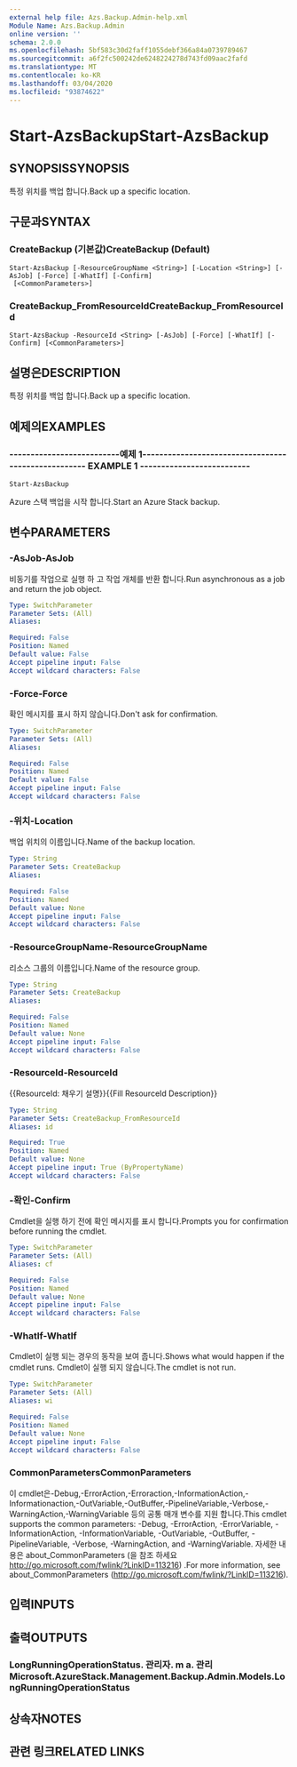```yaml
---
external help file: Azs.Backup.Admin-help.xml
Module Name: Azs.Backup.Admin
online version: ''
schema: 2.0.0
ms.openlocfilehash: 5bf583c30d2faff1055debf366a84a0739789467
ms.sourcegitcommit: a6f2fc500242de6248224278d743fd09aac2fafd
ms.translationtype: MT
ms.contentlocale: ko-KR
ms.lasthandoff: 03/04/2020
ms.locfileid: "93874622"
---
```

# <span data-ttu-id="a8de8-101">Start-AzsBackup</span><span class="sxs-lookup"><span data-stu-id="a8de8-101">Start-AzsBackup</span></span>

## <span data-ttu-id="a8de8-102">SYNOPSIS</span><span class="sxs-lookup"><span data-stu-id="a8de8-102">SYNOPSIS</span></span>
<span data-ttu-id="a8de8-103">특정 위치를 백업 합니다.</span><span class="sxs-lookup"><span data-stu-id="a8de8-103">Back up a specific location.</span></span>

## <span data-ttu-id="a8de8-104">구문과</span><span class="sxs-lookup"><span data-stu-id="a8de8-104">SYNTAX</span></span>

### <span data-ttu-id="a8de8-105">CreateBackup (기본값)</span><span class="sxs-lookup"><span data-stu-id="a8de8-105">CreateBackup (Default)</span></span>
```
Start-AzsBackup [-ResourceGroupName <String>] [-Location <String>] [-AsJob] [-Force] [-WhatIf] [-Confirm]
 [<CommonParameters>]
```

### <span data-ttu-id="a8de8-106">CreateBackup_FromResourceId</span><span class="sxs-lookup"><span data-stu-id="a8de8-106">CreateBackup_FromResourceId</span></span>
```
Start-AzsBackup -ResourceId <String> [-AsJob] [-Force] [-WhatIf] [-Confirm] [<CommonParameters>]
```

## <span data-ttu-id="a8de8-107">설명은</span><span class="sxs-lookup"><span data-stu-id="a8de8-107">DESCRIPTION</span></span>
<span data-ttu-id="a8de8-108">특정 위치를 백업 합니다.</span><span class="sxs-lookup"><span data-stu-id="a8de8-108">Back up a specific location.</span></span>

## <span data-ttu-id="a8de8-109">예제의</span><span class="sxs-lookup"><span data-stu-id="a8de8-109">EXAMPLES</span></span>

### <span data-ttu-id="a8de8-110">--------------------------예제 1--------------------------</span><span class="sxs-lookup"><span data-stu-id="a8de8-110">-------------------------- EXAMPLE 1 --------------------------</span></span>
```
Start-AzsBackup
```

<span data-ttu-id="a8de8-111">Azure 스택 백업을 시작 합니다.</span><span class="sxs-lookup"><span data-stu-id="a8de8-111">Start an Azure Stack backup.</span></span>

## <span data-ttu-id="a8de8-112">변수</span><span class="sxs-lookup"><span data-stu-id="a8de8-112">PARAMETERS</span></span>

### <span data-ttu-id="a8de8-113">-AsJob</span><span class="sxs-lookup"><span data-stu-id="a8de8-113">-AsJob</span></span>
<span data-ttu-id="a8de8-114">비동기를 작업으로 실행 하 고 작업 개체를 반환 합니다.</span><span class="sxs-lookup"><span data-stu-id="a8de8-114">Run asynchronous as a job and return the job object.</span></span>

```yaml
Type: SwitchParameter
Parameter Sets: (All)
Aliases: 

Required: False
Position: Named
Default value: False
Accept pipeline input: False
Accept wildcard characters: False
```

### <span data-ttu-id="a8de8-115">-Force</span><span class="sxs-lookup"><span data-stu-id="a8de8-115">-Force</span></span>
<span data-ttu-id="a8de8-116">확인 메시지를 표시 하지 않습니다.</span><span class="sxs-lookup"><span data-stu-id="a8de8-116">Don't ask for confirmation.</span></span>

```yaml
Type: SwitchParameter
Parameter Sets: (All)
Aliases: 

Required: False
Position: Named
Default value: False
Accept pipeline input: False
Accept wildcard characters: False
```

### <span data-ttu-id="a8de8-117">-위치</span><span class="sxs-lookup"><span data-stu-id="a8de8-117">-Location</span></span>
<span data-ttu-id="a8de8-118">백업 위치의 이름입니다.</span><span class="sxs-lookup"><span data-stu-id="a8de8-118">Name of the backup location.</span></span>

```yaml
Type: String
Parameter Sets: CreateBackup
Aliases: 

Required: False
Position: Named
Default value: None
Accept pipeline input: False
Accept wildcard characters: False
```

### <span data-ttu-id="a8de8-119">-ResourceGroupName</span><span class="sxs-lookup"><span data-stu-id="a8de8-119">-ResourceGroupName</span></span>
<span data-ttu-id="a8de8-120">리소스 그룹의 이름입니다.</span><span class="sxs-lookup"><span data-stu-id="a8de8-120">Name of the resource group.</span></span>

```yaml
Type: String
Parameter Sets: CreateBackup
Aliases: 

Required: False
Position: Named
Default value: None
Accept pipeline input: False
Accept wildcard characters: False
```

### <span data-ttu-id="a8de8-121">-ResourceId</span><span class="sxs-lookup"><span data-stu-id="a8de8-121">-ResourceId</span></span>
<span data-ttu-id="a8de8-122">{{ResourceId: 채우기 설명}}</span><span class="sxs-lookup"><span data-stu-id="a8de8-122">{{Fill ResourceId Description}}</span></span>

```yaml
Type: String
Parameter Sets: CreateBackup_FromResourceId
Aliases: id

Required: True
Position: Named
Default value: None
Accept pipeline input: True (ByPropertyName)
Accept wildcard characters: False
```

### <span data-ttu-id="a8de8-123">-확인</span><span class="sxs-lookup"><span data-stu-id="a8de8-123">-Confirm</span></span>
<span data-ttu-id="a8de8-124">Cmdlet을 실행 하기 전에 확인 메시지를 표시 합니다.</span><span class="sxs-lookup"><span data-stu-id="a8de8-124">Prompts you for confirmation before running the cmdlet.</span></span>

```yaml
Type: SwitchParameter
Parameter Sets: (All)
Aliases: cf

Required: False
Position: Named
Default value: None
Accept pipeline input: False
Accept wildcard characters: False
```

### <span data-ttu-id="a8de8-125">-WhatIf</span><span class="sxs-lookup"><span data-stu-id="a8de8-125">-WhatIf</span></span>
<span data-ttu-id="a8de8-126">Cmdlet이 실행 되는 경우의 동작을 보여 줍니다.</span><span class="sxs-lookup"><span data-stu-id="a8de8-126">Shows what would happen if the cmdlet runs.</span></span>
<span data-ttu-id="a8de8-127">Cmdlet이 실행 되지 않습니다.</span><span class="sxs-lookup"><span data-stu-id="a8de8-127">The cmdlet is not run.</span></span>

```yaml
Type: SwitchParameter
Parameter Sets: (All)
Aliases: wi

Required: False
Position: Named
Default value: None
Accept pipeline input: False
Accept wildcard characters: False
```

### <span data-ttu-id="a8de8-128">CommonParameters</span><span class="sxs-lookup"><span data-stu-id="a8de8-128">CommonParameters</span></span>
<span data-ttu-id="a8de8-129">이 cmdlet은-Debug,-ErrorAction,-Erroraction,-InformationAction,-Informationaction,-OutVariable,-OutBuffer,-PipelineVariable,-Verbose,-WarningAction,-WarningVariable 등의 공통 매개 변수를 지원 합니다.</span><span class="sxs-lookup"><span data-stu-id="a8de8-129">This cmdlet supports the common parameters: -Debug, -ErrorAction, -ErrorVariable, -InformationAction, -InformationVariable, -OutVariable, -OutBuffer, -PipelineVariable, -Verbose, -WarningAction, and -WarningVariable.</span></span> <span data-ttu-id="a8de8-130">자세한 내용은 about_CommonParameters (을 참조 하세요 http://go.microsoft.com/fwlink/?LinkID=113216) .</span><span class="sxs-lookup"><span data-stu-id="a8de8-130">For more information, see about_CommonParameters (http://go.microsoft.com/fwlink/?LinkID=113216).</span></span>

## <span data-ttu-id="a8de8-131">입력</span><span class="sxs-lookup"><span data-stu-id="a8de8-131">INPUTS</span></span>

## <span data-ttu-id="a8de8-132">출력</span><span class="sxs-lookup"><span data-stu-id="a8de8-132">OUTPUTS</span></span>

### <span data-ttu-id="a8de8-133">LongRunningOperationStatus. 관리자. m a. 관리</span><span class="sxs-lookup"><span data-stu-id="a8de8-133">Microsoft.AzureStack.Management.Backup.Admin.Models.LongRunningOperationStatus</span></span>

## <span data-ttu-id="a8de8-134">상속자</span><span class="sxs-lookup"><span data-stu-id="a8de8-134">NOTES</span></span>

## <span data-ttu-id="a8de8-135">관련 링크</span><span class="sxs-lookup"><span data-stu-id="a8de8-135">RELATED LINKS</span></span>

